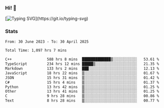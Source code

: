 ### Hi!  👋

[![Typing SVG](https://readme-typing-svg.herokuapp.com?font=Fira+Code&pause=1000&width=435&lines=Hello!+I'm+Texiwustion.)](https://git.io/typing-svg)

### Stats

<!--START_SECTION:waka-->

```txt
From: 30 June 2023 - To: 30 April 2025

Total Time: 1,097 hrs 7 mins

C++                588 hrs 8 mins  █████████████▒░░░░░░░░░░░   53.61 %
TypeScript         234 hrs 12 mins █████▒░░░░░░░░░░░░░░░░░░░   21.35 %
Markdown           133 hrs 2 mins  ███░░░░░░░░░░░░░░░░░░░░░░   12.13 %
JavaScript         18 hrs 22 mins  ▒░░░░░░░░░░░░░░░░░░░░░░░░   01.67 %
JSON               15 hrs 31 mins  ▒░░░░░░░░░░░░░░░░░░░░░░░░   01.42 %
C#                 15 hrs 4 mins   ▒░░░░░░░░░░░░░░░░░░░░░░░░   01.37 %
Python             13 hrs 42 mins  ▒░░░░░░░░░░░░░░░░░░░░░░░░   01.25 %
Other              13 hrs 41 mins  ▒░░░░░░░░░░░░░░░░░░░░░░░░   01.25 %
C                  9 hrs 28 mins   ▒░░░░░░░░░░░░░░░░░░░░░░░░   00.86 %
Text               8 hrs 28 mins   ▒░░░░░░░░░░░░░░░░░░░░░░░░   00.77 %
```

<!--END_SECTION:waka-->

